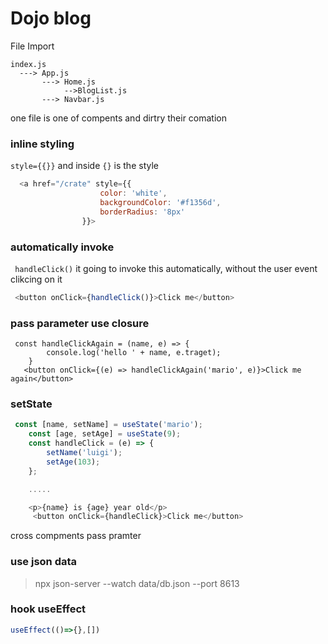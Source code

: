# Dojo blog


File Import
  
    index.js 
      ---> App.js
           ---> Home.js
                -->BlogList.js
           ---> Navbar.js

one file is one of compents and dirtry their comation


### inline styling
`style={{}}` and inside `{}` is the style 
```js
  <a href="/crate" style={{
                    color: 'white',
                    backgroundColor: '#f1356d',
                    borderRadius: '8px'
                }}>
```
### automatically invoke
` handleClick()` it going to invoke this automatically, without the user event clikcing on it 
```js
 <button onClick={handleClick()}>Click me</button> 
  ```
### pass parameter use closure

```
 const handleClickAgain = (name, e) => {
        console.log('hello ' + name, e.traget);
    }
   <button onClick={(e) => handleClickAgain('mario', e)}>Click me again</button>

```

### setState 
```js
 const [name, setName] = useState('mario');
    const [age, setAge] = useState(9);
    const handleClick = (e) => {
        setName('luigi');
        setAge(103);
    };

    .....

    <p>{name} is {age} year old</p>
     <button onClick={handleClick}>Click me</button>
```

cross compments pass pramter

### use json data 

> npx json-server --watch  data/db.json --port 8613

### hook useEffect

```js
useEffect(()=>{},[])
```